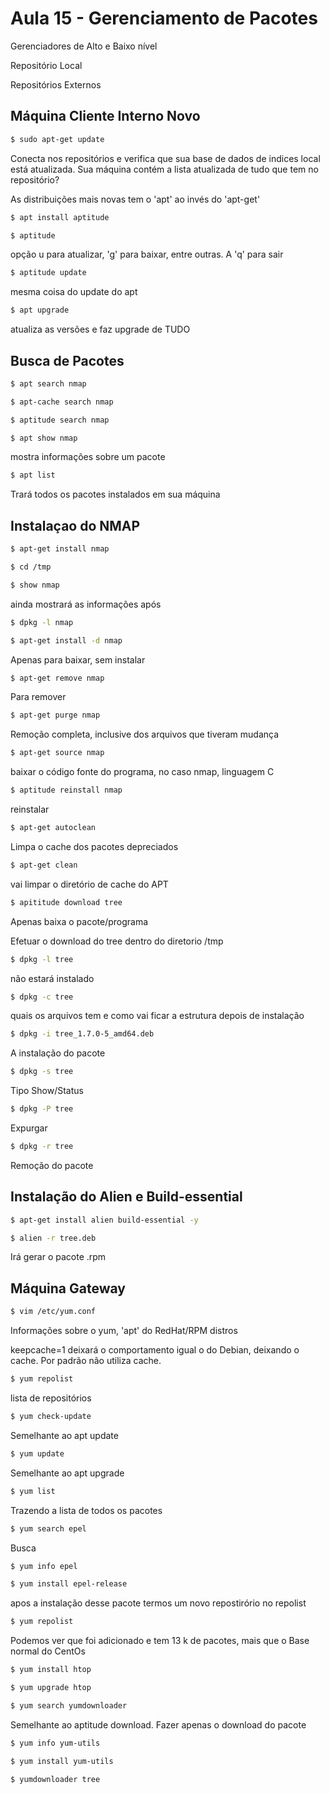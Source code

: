 # Aula 15 - Gerenciamento de Pacotes

Gerenciadores de Alto e Baixo nível

Repositório Local

Repositórios Externos

## Máquina Cliente Interno Novo

```bash
$ sudo apt-get update
```

Conecta nos repositórios e verifica que sua base de dados de indices local está atualizada. Sua máquina contém a lista atualizada de tudo que tem no repositório?

As distribuições mais novas tem o 'apt' ao invés do 'apt-get'


```bash
$ apt install aptitude
```

```bash
$ aptitude
```

opção u para atualizar, 'g' para baixar, entre outras. A 'q' para sair

```bash
$ aptitude update
```

mesma coisa do update do apt

```bash
$ apt upgrade
```

atualiza as versões e faz upgrade de TUDO

## Busca de Pacotes

```bash
$ apt search nmap
```

```bash
$ apt-cache search nmap
```

```bash
$ aptitude search nmap
```

```bash
$ apt show nmap
```

mostra informações sobre um pacote

```bash
$ apt list
```

Trará todos os pacotes instalados em sua máquina

## Instalaçao do NMAP

```bash
$ apt-get install nmap
```

```bash
$ cd /tmp
```

```bash
$ show nmap
```

ainda mostrará as informações após

```bash
$ dpkg -l nmap
```

```bash
$ apt-get install -d nmap
```

Apenas para baixar, sem instalar

```bash
$ apt-get remove nmap
```

Para remover

```bash
$ apt-get purge nmap
```

Remoção completa, inclusive dos arquivos que tiveram mudança

```bash
$ apt-get source nmap
```

baixar o código fonte do programa, no caso nmap, linguagem C

```bash
$ aptitude reinstall nmap
```

reinstalar

```bash
$ apt-get autoclean
```

Limpa o cache dos pacotes depreciados

```bash
$ apt-get clean
```

vai limpar o diretório de cache do APT

```bash
$ apititude download tree
```

Apenas baixa o pacote/programa

Efetuar o download do tree dentro do diretorio /tmp

```bash
$ dpkg -l tree
```

não estará instalado

```bash
$ dpkg -c tree
```
quais os arquivos tem e como vai ficar a estrutura depois de instalação

```bash
$ dpkg -i tree_1.7.0-5_amd64.deb
```

A instalação do pacote

```bash
$ dpkg -s tree
```

Tipo Show/Status

```bash
$ dpkg -P tree
```
Expurgar

```bash
$ dpkg -r tree
```
Remoção do pacote

## Instalação do Alien e Build-essential


```bash
$ apt-get install alien build-essential -y
```

```bash
$ alien -r tree.deb
```

Irá gerar o pacote .rpm

## Máquina Gateway

```bash
$ vim /etc/yum.conf
```

Informações sobre o yum, 'apt' do RedHat/RPM distros

keepcache=1 deixará o comportamento igual o do Debian, deixando o cache. Por padrão não utiliza cache.

```bash
$ yum repolist
```

lista de repositórios

```bash
$ yum check-update
```

Semelhante ao apt update

```bash
$ yum update
```

Semelhante ao apt upgrade

```bash
$ yum list
```
Trazendo a lista de todos os pacotes

```bash
$ yum search epel
```

Busca

```bash
$ yum info epel
```

```bash
$ yum install epel-release
```

apos a instalação desse pacote termos um novo repostirório no repolist

```bash
$ yum repolist
```

Podemos ver que foi adicionado e tem 13 k de pacotes, mais que o Base normal do CentOs

```bash
$ yum install htop
```

```bash
$ yum upgrade htop
```

```bash
$ yum search yumdownloader
```
Semelhante ao aptitude download. Fazer apenas o download do pacote

```bash
$ yum info yum-utils
```

```bash
$ yum install yum-utils
```

```bash
$ yumdownloader tree
```
